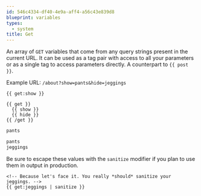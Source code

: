 ```yaml
---
id: 546c4334-df40-4e9a-aff4-a56c43e839d8
blueprint: variables
types:
  - system
title: Get
---
```

An array of `GET` variables that come from any query strings present in the current URL. It can be used as a tag pair with access to all your parameters or as a single tag to access parameters directly. A counterpart to `{{ post }}`.


Example URL: `/about?show=pants&hide=jeggings`

```
{{ get:show }}

{{ get }}
  {{ show }}
  {{ hide }}
{{ /get }}

```

```html
pants

pants
jeggings
```

Be sure to escape these values with the `sanitize` modifier if you plan to use them in output in production.

```
<!-- Because let's face it. You really *should* sanitize your jeggings. -->
{{ get:jeggings | sanitize }}
```
